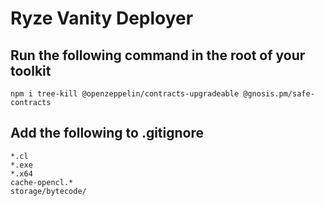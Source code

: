 # Ryze Vanity Deployer

## Run the following command in the root of your toolkit
```npm i tree-kill @openzeppelin/contracts-upgradeable @gnosis.pm/safe-contracts```

## Add the following to .gitignore
```
*.cl
*.exe
*.x64
cache-opencl.*
storage/bytecode/
```
